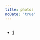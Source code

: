 ```yaml
---
title: photos
noDate: 'true'
---
```


<!-- <ul>
<li><div class="img-box">
<a class="img-bg" rel="example_group" href="http://osus8erpv.bkt.clouddn.com/avtar.jpg?raw=true"></a>
<img src="http://osus8erpv.bkt.clouddn.com/avtar.jpg?raw=true" />
</li>
</ul> -->

<script src="https://cdn.bootcss.com/jquery/3.2.1/jquery.min.js"></script>
<!-- <link type="text/css" href="/fancybox/jquery.fancybox.css" rel="stylesheet"> -->
<link href="/css/bootstrap.min.css" rel="stylesheet">
<script src="/js/bootstrap.min.js"></script>


<style> 
.myPhotosList {
	display:inline-flex;
}
</style> 

<div class="img-box">
</div>

<div>
<ul class="pagination myPhotosList">
	<li class="mylist"><a href="#">1</a></li>
</ul>
</div>

<script src="/js/photo.js"></script>
<script>
$("li.mylist").click(function () {
    console.log($(this).text());
	loadMyPhotos($(this).text())
});
</script>